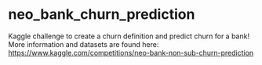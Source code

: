 # neo_bank_churn_prediction
Kaggle challenge to create a churn definition and predict churn for a bank!
More information and datasets are found here: https://www.kaggle.com/competitions/neo-bank-non-sub-churn-prediction

